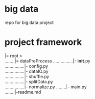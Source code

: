 # big data
repo for big data project

# project framework
|= root >  
........|= dataPreProcess 
................|- __init__.py  
................|- config.py  
................|- dataIO.py  
................|- shuffle.py  
................|- splitData.py  
................|- normalize.py
........|- main.py   
........|-readme.md 

